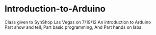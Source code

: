 Introduction-to-Arduino
=======================

Class given to SynShop Las Vegas on 7/19/12
An introduction to Arduino
Part show and tell,
Part basic programming,
And Part hands on labs.